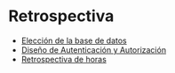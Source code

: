 # Retrospectiva

* [Elección de la base de datos](Eleccion-de-la-base-de-datos)
* [Diseño de Autenticación y Autorización](Diseno-de-autenticacion-y-autorizacion)
* [Retrospectiva de horas](Retrospectiva-de-horas)
